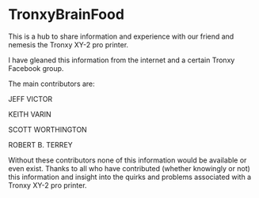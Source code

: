 # TronxyBrainFood
This is a hub to share information and experience with our friend and nemesis the Tronxy XY-2 pro printer.

I have gleaned this information from the internet and a certain Tronxy Facebook group. 

The main contributors are:

JEFF VICTOR

KEITH VARIN

SCOTT WORTHINGTON

ROBERT B. TERREY


Without these contributors none of this information would be available or even exist.
 Thanks to all who have contributed (whether knowingly or not) this information and insight into the quirks and problems associated with a Tronxy XY-2 pro printer. 
